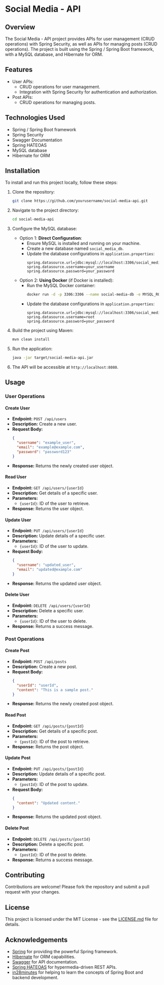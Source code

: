 # Social Media - API

## Overview
The Social Media - API project provides APIs for user management (CRUD operations) with Spring Security, as well as APIs for managing posts (CRUD operations). The project is built using the Spring / Spring Boot framework, with a MySQL database, and Hibernate for ORM.

## Features
- User APIs:
  - CRUD operations for user management.
  - Integration with Spring Security for authentication and authorization.
- Post APIs:
  - CRUD operations for managing posts.

## Technologies Used
- Spring / Spring Boot framework
- Spring Security
- Swagger Documentation
- Spring HATEOAS
- MySQL database
- Hibernate for ORM

## Installation
To install and run this project locally, follow these steps:

1. Clone the repository:
   ```sh
   git clone https://github.com/yourusername/social-media-api.git
   ```
2. Navigate to the project directory:
   ```sh
   cd social-media-api
   ```
3. Configure the MySQL database:
   - Option 1: **Direct Configuration**:
     - Ensure MySQL is installed and running on your machine.
     - Create a new database named `social_media_db`.
     - Update the database configurations in `application.properties`:
       ```
       spring.datasource.url=jdbc:mysql://localhost:3306/social_media_db
       spring.datasource.username=your_username
       spring.datasource.password=your_password
       ```
   - Option 2: **Using Docker** (if Docker is installed):
     - Run the MySQL Docker container:
       ```sh
       docker run -d -p 3306:3306 --name social-media-db -e MYSQL_ROOT_PASSWORD=your_password -e MYSQL_DATABASE=social_media_db mysql:latest
       ```
     - Update the database configurations in `application.properties`:
       ```
       spring.datasource.url=jdbc:mysql://localhost:3306/social_media_db
       spring.datasource.username=root
       spring.datasource.password=your_password
       ```

4. Build the project using Maven:
   ```sh
   mvn clean install
   ```
5. Run the application:
   ```sh
   java -jar target/social-media-api.jar
   ```
6. The API will be accessible at `http://localhost:8080`.

## Usage

### User Operations

#### Create User
- **Endpoint:** `POST /api/users`
- **Description:** Create a new user.
- **Request Body:**
  ```json
  {
    "username": "example_user",
    "email": "example@example.com",
    "password": "password123"
  }
  ```
- **Response:** Returns the newly created user object.

#### Read User
- **Endpoint:** `GET /api/users/{userId}`
- **Description:** Get details of a specific user.
- **Parameters:**
  - `{userId}`: ID of the user to retrieve.
- **Response:** Returns the user object.

#### Update User
- **Endpoint:** `PUT /api/users/{userId}`
- **Description:** Update details of a specific user.
- **Parameters:**
  - `{userId}`: ID of the user to update.
- **Request Body:**
  ```json
  {
    "username": "updated_user",
    "email": "updated@example.com"
  }
  ```
- **Response:** Returns the updated user object.

#### Delete User
- **Endpoint:** `DELETE /api/users/{userId}`
- **Description:** Delete a specific user.
- **Parameters:**
  - `{userId}`: ID of the user to delete.
- **Response:** Returns a success message.

### Post Operations

#### Create Post
- **Endpoint:** `POST /api/posts`
- **Description:** Create a new post.
- **Request Body:**
  ```json
  {
    "userId": "userId",
    "content": "This is a sample post."
  }
  ```
- **Response:** Returns the newly created post object.

#### Read Post
- **Endpoint:** `GET /api/posts/{postId}`
- **Description:** Get details of a specific post.
- **Parameters:**
  - `{postId}`: ID of the post to retrieve.
- **Response:** Returns the post object.

#### Update Post
- **Endpoint:** `PUT /api/posts/{postId}`
- **Description:** Update details of a specific post.
- **Parameters:**
  - `{postId}`: ID of the post to update.
- **Request Body:**
  ```json
  {
    "content": "Updated content."
  }
  ```
- **Response:** Returns the updated post object.

#### Delete Post
- **Endpoint:** `DELETE /api/posts/{postId}`
- **Description:** Delete a specific post.
- **Parameters:**
  - `{postId}`: ID of the post to delete.
- **Response:** Returns a success message.

## Contributing
Contributions are welcome! Please fork the repository and submit a pull request with your changes.

## License
This project is licensed under the MIT License - see the [LICENSE.md](LICENSE.md) file for details.

## Acknowledgements
- [Spring](https://spring.io) for providing the powerful Spring framework.
- [Hibernate](https://hibernate.org) for ORM capabilities.
- [Swagger](https://swagger.io) for API documentation.
- [Spring HATEOAS](https://spring.io/projects/spring-hateoas) for hypermedia-driven REST APIs.
- [in28minutes](https://in28minutes.com) for helping to learn the concepts of Spring Boot and backend development.
